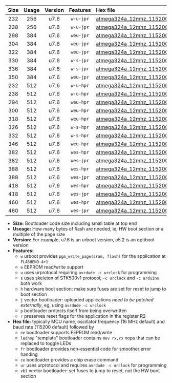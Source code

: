 |Size|Usage|Version|Features|Hex file|
|:-:|:-:|:-:|:-:|:--|
|232|256|u7.6|`w-u-jpr`|[atmega324a_12mhz_115200bps_ur_vbl.hex](https://raw.githubusercontent.com/stefanrueger/urboot/main/atmega324a_12mhz_115200bps_ur_vbl.hex)|
|238|256|u7.6|`w-u-jpr`|[atmega324a_12mhz_115200bps_lednop_ur_vbl.hex](https://raw.githubusercontent.com/stefanrueger/urboot/main/atmega324a_12mhz_115200bps_lednop_ur_vbl.hex)|
|298|384|u7.6|`weu-jpr`|[atmega324a_12mhz_115200bps_ee_ur_vbl.hex](https://raw.githubusercontent.com/stefanrueger/urboot/main/atmega324a_12mhz_115200bps_ee_ur_vbl.hex)|
|304|384|u7.6|`weu-jpr`|[atmega324a_12mhz_115200bps_ee_lednop_ur_vbl.hex](https://raw.githubusercontent.com/stefanrueger/urboot/main/atmega324a_12mhz_115200bps_ee_lednop_ur_vbl.hex)|
|322|384|u7.6|`weu-jpr`|[atmega324a_12mhz_115200bps_ee_lednop_fr_ur_vbl.hex](https://raw.githubusercontent.com/stefanrueger/urboot/main/atmega324a_12mhz_115200bps_ee_lednop_fr_ur_vbl.hex)|
|330|384|u7.6|`w-s-jpr`|[atmega324a_12mhz_115200bps_vbl.hex](https://raw.githubusercontent.com/stefanrueger/urboot/main/atmega324a_12mhz_115200bps_vbl.hex)|
|336|384|u7.6|`w-s-jpr`|[atmega324a_12mhz_115200bps_lednop_vbl.hex](https://raw.githubusercontent.com/stefanrueger/urboot/main/atmega324a_12mhz_115200bps_lednop_vbl.hex)|
|350|384|u7.6|`weu-jpr`|[atmega324a_12mhz_115200bps_ee_lednop_fr_ce_ur_vbl.hex](https://raw.githubusercontent.com/stefanrueger/urboot/main/atmega324a_12mhz_115200bps_ee_lednop_fr_ce_ur_vbl.hex)|
|232|512|u7.6|`w-u-hpr`|[atmega324a_12mhz_115200bps_ur.hex](https://raw.githubusercontent.com/stefanrueger/urboot/main/atmega324a_12mhz_115200bps_ur.hex)|
|238|512|u7.6|`w-u-hpr`|[atmega324a_12mhz_115200bps_lednop_ur.hex](https://raw.githubusercontent.com/stefanrueger/urboot/main/atmega324a_12mhz_115200bps_lednop_ur.hex)|
|294|512|u7.6|`weu-hpr`|[atmega324a_12mhz_115200bps_ee_ur.hex](https://raw.githubusercontent.com/stefanrueger/urboot/main/atmega324a_12mhz_115200bps_ee_ur.hex)|
|300|512|u7.6|`weu-hpr`|[atmega324a_12mhz_115200bps_ee_lednop_ur.hex](https://raw.githubusercontent.com/stefanrueger/urboot/main/atmega324a_12mhz_115200bps_ee_lednop_ur.hex)|
|318|512|u7.6|`weu-hpr`|[atmega324a_12mhz_115200bps_ee_lednop_fr_ur.hex](https://raw.githubusercontent.com/stefanrueger/urboot/main/atmega324a_12mhz_115200bps_ee_lednop_fr_ur.hex)|
|326|512|u7.6|`w-s-hpr`|[atmega324a_12mhz_115200bps.hex](https://raw.githubusercontent.com/stefanrueger/urboot/main/atmega324a_12mhz_115200bps.hex)|
|332|512|u7.6|`w-s-hpr`|[atmega324a_12mhz_115200bps_lednop.hex](https://raw.githubusercontent.com/stefanrueger/urboot/main/atmega324a_12mhz_115200bps_lednop.hex)|
|346|512|u7.6|`weu-hpr`|[atmega324a_12mhz_115200bps_ee_lednop_fr_ce_ur.hex](https://raw.githubusercontent.com/stefanrueger/urboot/main/atmega324a_12mhz_115200bps_ee_lednop_fr_ce_ur.hex)|
|382|512|u7.6|`wes-hpr`|[atmega324a_12mhz_115200bps_ee.hex](https://raw.githubusercontent.com/stefanrueger/urboot/main/atmega324a_12mhz_115200bps_ee.hex)|
|382|512|u7.6|`wes-jpr`|[atmega324a_12mhz_115200bps_ee_vbl.hex](https://raw.githubusercontent.com/stefanrueger/urboot/main/atmega324a_12mhz_115200bps_ee_vbl.hex)|
|388|512|u7.6|`wes-hpr`|[atmega324a_12mhz_115200bps_ee_lednop.hex](https://raw.githubusercontent.com/stefanrueger/urboot/main/atmega324a_12mhz_115200bps_ee_lednop.hex)|
|388|512|u7.6|`wes-jpr`|[atmega324a_12mhz_115200bps_ee_lednop_vbl.hex](https://raw.githubusercontent.com/stefanrueger/urboot/main/atmega324a_12mhz_115200bps_ee_lednop_vbl.hex)|
|418|512|u7.6|`wes-hpr`|[atmega324a_12mhz_115200bps_ee_lednop_fr.hex](https://raw.githubusercontent.com/stefanrueger/urboot/main/atmega324a_12mhz_115200bps_ee_lednop_fr.hex)|
|418|512|u7.6|`wes-jpr`|[atmega324a_12mhz_115200bps_ee_lednop_fr_vbl.hex](https://raw.githubusercontent.com/stefanrueger/urboot/main/atmega324a_12mhz_115200bps_ee_lednop_fr_vbl.hex)|
|460|512|u7.6|`wes-hpr`|[atmega324a_12mhz_115200bps_ee_lednop_fr_ce.hex](https://raw.githubusercontent.com/stefanrueger/urboot/main/atmega324a_12mhz_115200bps_ee_lednop_fr_ce.hex)|
|460|512|u7.6|`wes-jpr`|[atmega324a_12mhz_115200bps_ee_lednop_fr_ce_vbl.hex](https://raw.githubusercontent.com/stefanrueger/urboot/main/atmega324a_12mhz_115200bps_ee_lednop_fr_ce_vbl.hex)|

- **Size:** Bootloader code size including small table at top end
- **Useage:** How many bytes of flash are needed, ie, HW boot section or a multiple of the page size
- **Version:** For example, u7.6 is an urboot version, o5.2 is an optiboot version
- **Features:**
  + `w` urboot provides `pgm_write_page(sram, flash)` for the application at `FLASHEND-4+1`
  + `e` EEPROM read/write support
  + `u` uses urprotocol requiring `avrdude -c urclock` for programming
  + `s` uses skeleton of STK500v1 protocol; `-c urclock` and `-c arduino` both work
  + `h` hardware boot section: make sure fuses are set for reset to jump to boot section
  + `j` vector bootloader: uploaded applications *need to be patched externally*, eg, using `avrdude -c urclock`
  + `p` bootloader protects itself from being overwritten
  + `r` preserves reset flags for the application in the register R2
- **Hex file:** typically MCU name, oscillator frequency (16 MHz default) and baud rate (115200 default) followed by
  + `ee` bootloader supports EEPROM read/write
  + `lednop` "template" bootloader contains `mov rx,rx` nops that can be replaced to toggle LEDs
  + `fr` bootloader provides non-essential code for smoother error handing
  + `ce` bootloader provides a chip erase command
  + `ur` uses urprotocol and requires `avrdude -c urclock` for programming
  + `vbl` vector bootloader: set fuses to jump to reset, not the HW boot section
